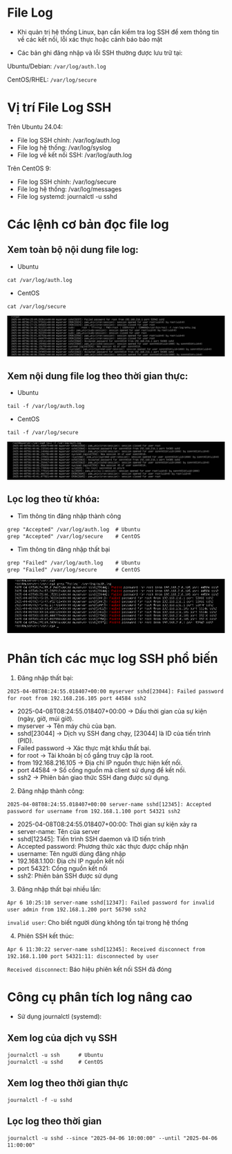 # File Log
- Khi quản trị hệ thống Linux, bạn cần kiểm tra log SSH để xem thông tin về các kết nối, lỗi xác thực hoặc cảnh báo bảo mật

- Các bản ghi đăng nhập và lỗi SSH thường được lưu trữ tại:

Ubuntu/Debian: ```/var/log/auth.log```

CentOS/RHEL: ```/var/log/secure```


# Vị trí File Log SSH
Trên Ubuntu 24.04:

- File log SSH chính: /var/log/auth.log
- File log hệ thống: /var/log/syslog
- File log về kết nối SSH: /var/log/auth.log

Trên CentOS 9:

- File log SSH chính: /var/log/secure
- File log hệ thống: /var/log/messages
- File log systemd: journalctl -u sshd

#  Các lệnh cơ bản đọc file log

## Xem toàn bộ nội dung file log:

- Ubuntu
```
cat /var/log/auth.log
```
- CentOS
```
cat /var/log/secure
```

![alt text](../images/Filelog3.png)
## Xem nội dung file log theo thời gian thực:

- Ubuntu
```
tail -f /var/log/auth.log
```
- CentOS
```
tail -f /var/log/secure
```
![alt text](../images/filelog2.png)
## Lọc log theo từ khóa:
- Tìm thông tin đăng nhập thành công
```
grep "Accepted" /var/log/auth.log  # Ubuntu
grep "Accepted" /var/log/secure    # CentOS
```
- Tìm thông tin đăng nhập thất bại
```
grep "Failed" /var/log/auth.log    # Ubuntu
grep "Failed" /var/log/secure      # CentOS
```

![alt text](../images/filelog1.png)

# Phân tích các mục log SSH phổ biến
1. Đăng nhập thất bại:

```
2025-04-08T08:24:55.018407+00:00 myserver sshd[23044]: Failed password for root from 192.168.216.105 port 44584 ssh2
```

- 2025-04-08T08:24:55.018407+00:00 → Dấu thời gian của sự kiện (ngày, giờ, múi giờ).
- myserver → Tên máy chủ của bạn.
- sshd[23044] → Dịch vụ SSH đang chạy, [23044] là ID của tiến trình (PID).
- Failed password → Xác thực mật khẩu thất bại.
- for root → Tài khoản bị cố gắng truy cập là root.
- from 192.168.216.105 → Địa chỉ IP nguồn thực hiện kết nối.
- port 44584 → Số cổng nguồn mà client sử dụng để kết nối.
- ssh2 → Phiên bản giao thức SSH đang được sử dụng.

2. Đăng nhập thành công:

```
2025-04-08T08:24:55.018407+00:00 server-name sshd[12345]: Accepted password for username from 192.168.1.100 port 54321 ssh2
```
- 2025-04-08T08:24:55.018407+00:00: Thời gian sự kiện xảy ra
- server-name: Tên của server
- sshd[12345]: Tiến trình SSH daemon và ID tiến trình
- Accepted password: Phương thức xác thực được chấp nhận
- username: Tên người dùng đăng nhập
- 192.168.1.100: Địa chỉ IP nguồn kết nối
- port 54321: Cổng nguồn kết nối
- ssh2: Phiên bản SSH được sử dụng
3. Đăng nhập thất bại nhiều lần:
```
Apr 6 10:25:10 server-name sshd[12347]: Failed password for invalid user admin from 192.168.1.200 port 56790 ssh2
```
```invalid user```: Cho biết người dùng không tồn tại trong hệ thống

4. Phiên SSH kết thúc:
```
Apr 6 11:30:22 server-name sshd[12345]: Received disconnect from 192.168.1.100 port 54321:11: disconnected by user
```
```Received disconnect```: Báo hiệu phiên kết nối SSH đã đóng

# Công cụ phân tích log nâng cao
- Sử dụng journalctl (systemd):
## Xem log của dịch vụ SSH
```
journalctl -u ssh      # Ubuntu
journalctl -u sshd     # CentOS
```
## Xem log theo thời gian thực
```
journalctl -f -u sshd
```
## Lọc log theo thời gian
```
journalctl -u sshd --since "2025-04-06 10:00:00" --until "2025-04-06 11:00:00"
```
